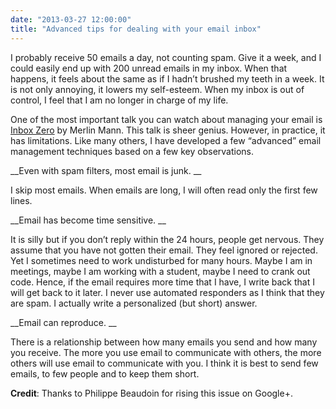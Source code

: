 ```yaml
---
date: "2013-03-27 12:00:00"
title: "Advanced tips for dealing with your email inbox"
---
```




I probably receive 50 emails a day, not counting spam. Give it a week, and I could easily end up with 200 unread emails in my inbox. When that happens, it feels about the same as if I hadn&rsquo;t brushed my teeth in a week. It is not only annoying, it lowers my self-esteem. When my inbox is out of control, I feel that I am no longer in charge of my life.

One of the most important talk you can watch about managing your email is [Inbox Zero](https://www.youtube.com/watch?v=z9UjeTMb3Yk) by Merlin Mann. This talk is sheer genius. However, in practice, it has limitations. Like many others, I have developed a few &ldquo;advanced&rdquo; email management techniques based on a few key observations.

__Even with spam filters, most email is junk. __

I skip most emails. When emails are long, I will often read only the first few lines. 

__Email has become time sensitive. __

It is silly but if you don&rsquo;t reply within the 24 hours, people get nervous. They assume that you have not gotten their email. They feel ignored or rejected. Yet I sometimes need to work undisturbed for many hours. Maybe I am in meetings, maybe I am working with a student, maybe I need to crank out code. Hence, if the email requires more time that I have, I write back that I will get back to it later. I never use automated responders as I think that they are spam. I actually write a personalized (but short) answer.

__Email can reproduce. __

There is a relationship between how many emails you send and how many you receive. The more you use email to communicate with others, the more others will use email to communicate with you. I think it is best to send few emails, to few people and to keep them short.

__Credit__: Thanks to Philippe Beaudoin for rising this issue on Google+.


